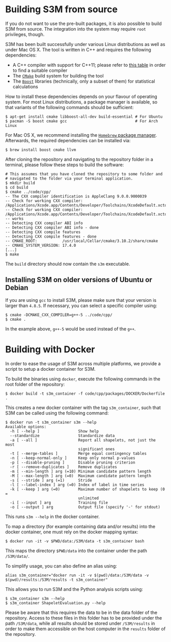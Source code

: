 # Building S3M from source

If you do not want to use the pre-built packages, it is also possible
to build S3M from source. The integration into the system may require
`root` privileges, though.

S3M has been built successfully under various Linux distributions as
well as under Mac OS X. The tool is written in C++ and requires the
following dependencies:

* A C++ compiler with support for C++11; please refer to [this table](https://en.cppreference.com/w/cpp/compiler_support)
  in order to find a suitable compiler
* The [`CMake`](https://cmake.org) build system for building the tool
* The [`Boost`](http://www.boost.org) libraries&nbsp;(technically, only a subset
  of them) for statistical calculations

How to install these dependencies depends on your flavour of operating system.
For most Linux distributions, a package manager is available, so that variants
of the following commands should be sufficient:

    $ apt-get install cmake libboost-all-dev build-essential # For Ubuntu
    $ pacman -S boost cmake gcc                              # For Arch Linux

For Mac OS X, we recommend installing the [`Homebrew` package manager](https://brew.sh). Afterwards,
the required dependencies can be installed via:

    $ brew install boost cmake llvm

After cloning the repository and navigating to the repository folder in
a terminal, please follow these steps to build the software:

    # This assumes that you have cloned the repository to some folder and
    # navigated to the folder via your terminal application.
    $ mkdir build
    $ cd build
    $ cmake ../code/cpp/
    -- The CXX compiler identification is AppleClang 9.0.0.9000039
    -- Check for working CXX compiler: /Applications/Xcode.app/Contents/Developer/Toolchains/XcodeDefault.xctoolchain/usr/bin/c++
    -- Check for working CXX compiler: /Applications/Xcode.app/Contents/Developer/Toolchains/XcodeDefault.xctoolchain/usr/bin/c++ -- works
    -- Detecting CXX compiler ABI info
    -- Detecting CXX compiler ABI info - done
    -- Detecting CXX compile features
    -- Detecting CXX compile features - done
    -- CMAKE_ROOT:           /usr/local/Cellar/cmake/3.10.2/share/cmake
    -- CMAKE_SYSTEM_VERSION: 17.4.0
    [...]
    $ make

The `build` directory should now contain the `s3m` executable.

## Installing S3M on older versions of Ubuntu or Debian

If you are using `gcc` to install S3M, please make sure that your
version is larger than `4.8.5`. If necessary, you can select a specific
compiler using:

    $ cmake -DCMAKE_CXX_COMPILER=g++-5 ../code/cpp/
    $ cmake .

In the example above, `g++-5` would be used instead of the `g++`.

# Building with Docker

In order to ease the usage of S3M across multiple platforms, we provide
a script to setup a docker container for S3M.

To build the binaries using `docker`, execute the following commands in
the root folder of the repository:

    $ docker build -t s3m_container -f code/cpp/packages/DOCKER/Dockerfile .

This creates a new docker container with the tag `s3m_container`, such
that S3M can be called using the following command:

    $ docker run -t s3m_container s3m --help
    Available options:
      -h [ --help ]                 Show help
      --standardize                 Standardize data
      -a [ --all ]                  Report all shapelets, not just the most
                                    significant ones
      -t [ --merge-tables ]         Merge equal contingency tables
      -n [ --keep-normal-only ]     Keep only normal p-values
      -p [ --disable-pruning ]      Disable pruning criterion
      -r [ --remove-duplicates ]    Remove duplicates
      -m [ --min-length ] arg (=10) Minimum candidate pattern length
      -M [ --max-length ] arg (=0)  Maximum candidate pattern length
      -s [ --stride ] arg (=1)      Stride
      -l [ --label-index ] arg (=0) Index of label in time series
      -k [ --keep ] arg (=0)        Maximum number of shapelets to keep (0 =
                                    unlimited
      -i [ --input ] arg            Training file
      -o [ --output ] arg           Output file (specify '-' for stdout)

This runs `s3m --help` in the docker container.

To map a directory&nbsp;(for example containing data and/or results)
into the docker container, one must rely on the docker mapping syntax:

    $ docker run -it -v $PWD/data:/S3M/data -t s3m_container bash
    
This maps the directory `$PWD/data` into the container under the path `/S3M/data/`.

To simplify usage, you can also define an alias using:

    alias s3m_container="docker run -it -v $(pwd)/data:/S3M/data -v $(pwd)/results:/S3M/results -t s3m_container"

This allows you to run S3M and the Python analysis scripts using:

    $ s3m_container s3m --help
    $ s3m_container ShapeletEvaluation.py --help 

Please be aware that this requires the data to be in the data folder of
the repository. Access to these files in this folder has to be provided
under the path `/S3M/data`, while all results should be stored under
`/S3M/results` in order to make them accessible on the host computer
in the `results` folder of the repository.
